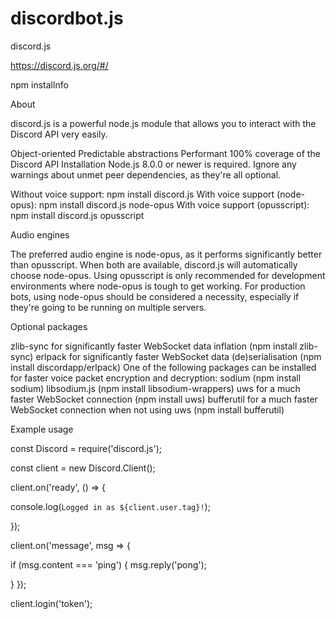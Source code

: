 # discordbot.js

discord.js

https://discord.js.org/#/

npm installnfo


About


discord.js is a powerful node.js module that allows you to interact with the Discord API very easily.

Object-oriented
Predictable abstractions
Performant
100% coverage of the Discord API
Installation
Node.js 8.0.0 or newer is required.
Ignore any warnings about unmet peer dependencies, as they're all optional.

Without voice support: npm install discord.js
With voice support (node-opus): npm install discord.js node-opus
With voice support (opusscript): npm install discord.js opusscript

Audio engines


The preferred audio engine is node-opus, as it performs significantly better than opusscript. When both are available, discord.js will automatically choose node-opus. Using opusscript is only recommended for development environments where node-opus is tough to get working. For production bots, using node-opus should be considered a necessity, especially if they're going to be running on multiple servers.


Optional packages


zlib-sync for significantly faster WebSocket data inflation (npm install zlib-sync)
erlpack for significantly faster WebSocket data (de)serialisation (npm install discordapp/erlpack)
One of the following packages can be installed for faster voice packet encryption and decryption:
sodium (npm install sodium)
libsodium.js (npm install libsodium-wrappers)
uws for a much faster WebSocket connection (npm install uws)
bufferutil for a much faster WebSocket connection when not using uws (npm install bufferutil)


Example usage

const Discord = require('discord.js');

const client = new Discord.Client();


client.on('ready', () => {

  console.log(`Logged in as ${client.user.tag}!`);
  
});

client.on('message', msg => {

  if (msg.content === 'ping') {
    msg.reply('pong');
    
  }
});

client.login('token');
